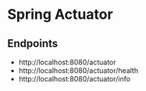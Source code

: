 # Spring Actuator

## Endpoints

* http://localhost:8080/actuator
* http://localhost:8080/actuator/health
* http://localhost:8080/actuator/info
